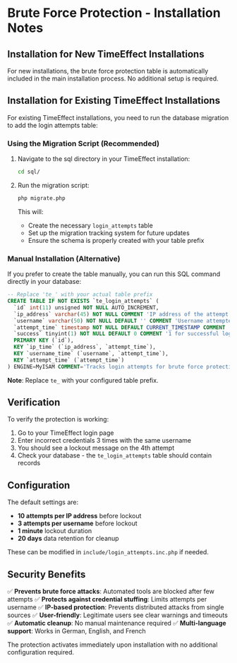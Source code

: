 # Brute Force Protection - Installation Notes

## Installation for New TimeEffect Installations

For new installations, the brute force protection table is automatically included in the main installation process. No additional setup is required.

## Installation for Existing TimeEffect Installations

For existing TimeEffect installations, you need to run the database migration to add the login attempts table:

### Using the Migration Script (Recommended)

1. Navigate to the sql directory in your TimeEffect installation:
   ```bash
   cd sql/
   ```

2. Run the migration script:
   ```bash
   php migrate.php
   ```

   This will:
   - Create the necessary `login_attempts` table
   - Set up the migration tracking system for future updates
   - Ensure the schema is properly created with your table prefix

### Manual Installation (Alternative)

If you prefer to create the table manually, you can run this SQL command directly in your database:

```sql
-- Replace 'te_' with your actual table prefix
CREATE TABLE IF NOT EXISTS `te_login_attempts` (
  `id` int(11) unsigned NOT NULL AUTO_INCREMENT,
  `ip_address` varchar(45) NOT NULL COMMENT 'IP address of the attempt (IPv4 or IPv6)',
  `username` varchar(50) NOT NULL DEFAULT '' COMMENT 'Username attempted',
  `attempt_time` timestamp NOT NULL DEFAULT CURRENT_TIMESTAMP COMMENT 'When the attempt occurred',
  `success` tinyint(1) NOT NULL DEFAULT 0 COMMENT '1 for successful login, 0 for failed',
  PRIMARY KEY (`id`),
  KEY `ip_time` (`ip_address`, `attempt_time`),
  KEY `username_time` (`username`, `attempt_time`),
  KEY `attempt_time` (`attempt_time`)
) ENGINE=MyISAM COMMENT='Tracks login attempts for brute force protection';
```

**Note**: Replace `te_` with your configured table prefix.

## Verification

To verify the protection is working:

1. Go to your TimeEffect login page
2. Enter incorrect credentials 3 times with the same username
3. You should see a lockout message on the 4th attempt
4. Check your database - the `te_login_attempts` table should contain records

## Configuration

The default settings are:
- **10 attempts per IP address** before lockout
- **3 attempts per username** before lockout  
- **1 minute** lockout duration
- **20 days** data retention for cleanup

These can be modified in `include/login_attempts.inc.php` if needed.

## Security Benefits

✅ **Prevents brute force attacks**: Automated tools are blocked after few attempts
✅ **Protects against credential stuffing**: Limits attempts per username
✅ **IP-based protection**: Prevents distributed attacks from single sources
✅ **User-friendly**: Legitimate users see clear warnings and timeouts
✅ **Automatic cleanup**: No manual maintenance required
✅ **Multi-language support**: Works in German, English, and French

The protection activates immediately upon installation with no additional configuration required.